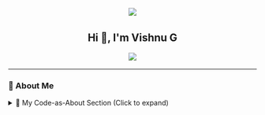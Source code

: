 <!-- README.md for vishnuwebz -->

<p align="center">
  <img src="https://capsule-render.vercel.app/api?type=waving&height=180&text=Vishnuwebz%20-%20Code%20Crafter&fontAlign=50&fontColor=ffffff&fontSize=30&desc=Python%20Full-Stack%20Developer%20|%20100%20Days%20of%20Code%20Warrior&descSize=18&descAlign=50&descAlignY=70&color=0:0f2027,50:203a43,100:2c5364" />
</p>

<h2 align="center">Hi 👋, I'm Vishnu G</h2>

<p align="center">
  <img src="https://readme-typing-svg.herokuapp.com?font=Fira+Code&duration=3000&pause=1000&color=FF6F00&center=true&vCenter=true&width=600&lines=Python+Full+Stack+Developer;150++Mini+Projects+Completed;500++Exercises+Cracked;Open+Source+Contributor;React+%7C+Django+%7C+REST+API+Learner" />
</p>

---

### 🚀 About Me

<details>
  <summary>🧠 My Code-as-About Section (Click to expand)</summary>

```python
class Vishnu:
    def __init__(self):
        self.name = "Vishnu G"
        self.username = "vishnuwebz"
        self.role = "Python Full Stack Developer"
        self.experience = ["100 Days of Code", "131+ Mini Projects", "405+ Exercises"]
        self.learning = ["Django", "React", "System Design", "ML"]
        self.goals = ["Master Full Stack", "Get Placed", "Build SaaS Products"]

    def current_focus(self):
        return self.learning

me = Vishnu()
print(me.current_focus())
```
😊 Intro
<p align="center">
  <img src="https://github.com/vishnuwebz/vishnuwebz/blob/main/vishnuwebz_intro_gif.gif" width="1600" alt="My coding workflow"/>
</p>

📊 GitHub Stats
<p align="center"> <img src="https://github-readme-stats.vercel.app/api?username=vishnuwebz&show_icons=true&theme=tokyonight&count_private=true&hide=prs&hide_border=true" width="48%"/> <img src="https://github-readme-streak-stats.herokuapp.com?user=vishnuwebz&theme=tokyonight&hide_border=true" width="48%"/> </p>

🔥 Contribution Graph
<p align="center"> <img src="https://github-readme-activity-graph.vercel.app/graph?username=vishnuwebz&theme=tokyo-night&hide_border=true"/> </p>

📈 Languages Used
<p align="center"> <img src="https://github-readme-stats.vercel.app/api/top-langs/?username=vishnuwebz&layout=compact&theme=tokyonight&langs_count=8&hide_border=true" /> </p>

🧠 Achievements
✅ Completed 100 Days of Code

🚀 Built 200+ Mini Projects

📚 Solved 500+ Python Exercises

💻 Self-taught from zero to full stack

🧠 Dedicated to mastering IT with focus



## 🏆 Featured Projects

- updating soon ⚙️...


👥 Connect with Me
<p align="center"> <a href="https://www.linkedin.com/in/vishnugkannath/" target="_blank"> <img src="https://img.shields.io/badge/LinkedIn-0077B5?style=for-the-badge&logo=linkedin&logoColor=white"/> </a> <a href="mailto:vishnugkannath@gmail.com"> <img src="https://img.shields.io/badge/Gmail-D14836?style=for-the-badge&logo=gmail&logoColor=white"/> </a> <a href="https://github.com/vishnuwebz"> <img src="https://img.shields.io/badge/GitHub-181717?style=for-the-badge&logo=github&logoColor=white"/> </a> </p>


🕵️‍♂️ Profile Views
<p align="center"> <img src="https://komarev.com/ghpvc/?username=vishnuwebz&label=Visitors&color=0e75b6&style=flat" /> </p>

🧩 Tech Stack
<p align="center"> <img src="https://skillicons.dev/icons?i=python,django,react,html,css,js,bootstrap,git,github,postman,vscode,sqlite,mysql" /> </p>

### ⏱️ WakaTime Coding Stats coming soon...

<br>  <!-- Single space -->

#### 🏆 LeetCode Stats

[![LeetCode Stats](https://leetcode.card.workers.dev/?username=vishnuwebz&theme=dark)](https://leetcode.com/u/vishnuwebz/)

<br>  <!-- Single space -->

### ⌨️ Verified Typing Skills
<table>
  <tr>
    <td><a href="https://www.edclub.com/sportal/badges.html"><img src="https://static.typingclub.com/m/badges/TheHeavyweight/Active/10TheHeavyweight.svg" width="150"></a></td>
    <td><a href="https://www.edclub.com/sportal/badges.html"><img src="https://static.typingclub.com/m/badges/WeekendHero/Active/WeekendHero.svg" width="150"></a></td>
    <td><a href="https://www.edclub.com/sportal/badges.html"><img src="https://static.typingclub.com/m/badges/DayStreak/Active/14DayStreak.svg" width="150"></a></td>
    <td><a href="https://www.edclub.com/sportal/badges.html"><img src="https://static.typingclub.com/m/badges/FieryTypist/Active/50FieryTypist.svg" width="150"></a></td>
    <td><a href="https://www.edclub.com/sportal/badges.html"><img src="https://static.typingclub.com/m/badges/KeyboardCrusher/Active/30KeyboardCrusher.svg" width="150"></a></td>
    <td><a href="https://www.edclub.com/sportal/badges.html"><img src="https://static.typingclub.com/m/badges/TheMarathoner/Active/30Marathoner.svg" width="150"></a></td>
    <td><a href="https://www.edclub.com/sportal/badges.html"><img src="https://static.typingclub.com/m/badges/FieryTypist/Active/60FieryTypist.svg" width="150"></a></td>
  </tr>
</table>

---

### ⌨️ Typing Stats Snapshot

<p align="center">
  <img src="https://github.com/vishnuwebz/vishnuwebz/blob/main/monkeytype_vishnuwebz_typingstats-2.png" width="500"/>
</p>

### ⌨️ Typing Speed (Monkeytype)

<p align="center">
  <a href="https://monkeytype.com/profile/vishnuwebz" target="_blank">
    <img src="https://img.shields.io/badge/Monkeytype-Visit%20My%20Profile-orange?style=for-the-badge&logo=monkeytype&logoColor=white" />
  </a>
</p>

<p align="center"> <img src="https://capsule-render.vercel.app/api?type=waving&height=120&section=footer&color=0:0f2027,50:203a43,100:2c5364"/> </p>
